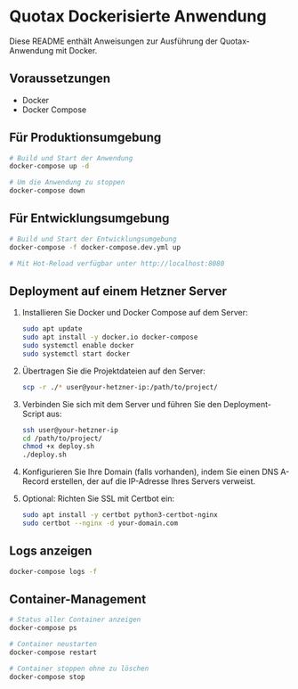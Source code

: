 
# Quotax Dockerisierte Anwendung

Diese README enthält Anweisungen zur Ausführung der Quotax-Anwendung mit Docker.

## Voraussetzungen

- Docker
- Docker Compose

## Für Produktionsumgebung

```bash
# Build und Start der Anwendung
docker-compose up -d

# Um die Anwendung zu stoppen
docker-compose down
```

## Für Entwicklungsumgebung

```bash
# Build und Start der Entwicklungsumgebung
docker-compose -f docker-compose.dev.yml up

# Mit Hot-Reload verfügbar unter http://localhost:8080
```

## Deployment auf einem Hetzner Server

1. Installieren Sie Docker und Docker Compose auf dem Server:
   ```bash
   sudo apt update
   sudo apt install -y docker.io docker-compose
   sudo systemctl enable docker
   sudo systemctl start docker
   ```

2. Übertragen Sie die Projektdateien auf den Server:
   ```bash
   scp -r ./* user@your-hetzner-ip:/path/to/project/
   ```

3. Verbinden Sie sich mit dem Server und führen Sie den Deployment-Script aus:
   ```bash
   ssh user@your-hetzner-ip
   cd /path/to/project/
   chmod +x deploy.sh
   ./deploy.sh
   ```

4. Konfigurieren Sie Ihre Domain (falls vorhanden), indem Sie einen DNS A-Record erstellen, der auf die IP-Adresse Ihres Servers verweist.

5. Optional: Richten Sie SSL mit Certbot ein:
   ```bash
   sudo apt install -y certbot python3-certbot-nginx
   sudo certbot --nginx -d your-domain.com
   ```

## Logs anzeigen

```bash
docker-compose logs -f
```

## Container-Management

```bash
# Status aller Container anzeigen
docker-compose ps

# Container neustarten
docker-compose restart

# Container stoppen ohne zu löschen
docker-compose stop
```
